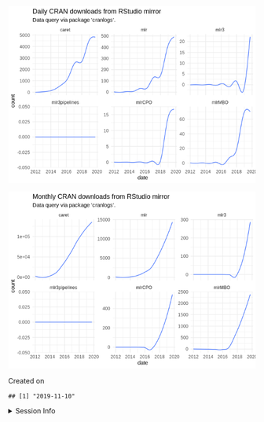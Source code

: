
![](README_files/figure-gfm/unnamed-chunk-1-1.png)<!-- -->

![](README_files/figure-gfm/unnamed-chunk-2-1.png)<!-- -->

Created on

    ## [1] "2019-11-10"

<details>

<summary>Session Info</summary>

``` r
sessionInfo()
```

    ## R version 3.6.1 (2017-01-27)
    ## Platform: x86_64-pc-linux-gnu (64-bit)
    ## Running under: Ubuntu 16.04.6 LTS
    ## 
    ## Matrix products: default
    ## BLAS:   /home/travis/R-bin/lib/R/lib/libRblas.so
    ## LAPACK: /home/travis/R-bin/lib/R/lib/libRlapack.so
    ## 
    ## locale:
    ##  [1] LC_CTYPE=en_US.UTF-8       LC_NUMERIC=C              
    ##  [3] LC_TIME=en_US.UTF-8        LC_COLLATE=en_US.UTF-8    
    ##  [5] LC_MONETARY=en_US.UTF-8    LC_MESSAGES=en_US.UTF-8   
    ##  [7] LC_PAPER=en_US.UTF-8       LC_NAME=C                 
    ##  [9] LC_ADDRESS=C               LC_TELEPHONE=C            
    ## [11] LC_MEASUREMENT=en_US.UTF-8 LC_IDENTIFICATION=C       
    ## 
    ## attached base packages:
    ## [1] stats     graphics  grDevices utils     datasets  methods   base     
    ## 
    ## other attached packages:
    ## [1] dplyr_0.8.3   ggplot2_3.2.1 magrittr_1.5 
    ## 
    ## loaded via a namespace (and not attached):
    ##  [1] Rcpp_1.0.3       compiler_3.6.1   pillar_1.4.2     git2r_0.26.1    
    ##  [5] tools_3.6.1      digest_0.6.22    lubridate_1.7.4  lattice_0.20-38 
    ##  [9] nlme_3.1-140     jsonlite_1.6     evaluate_0.14    memoise_1.1.0   
    ## [13] tibble_2.1.3     gtable_0.3.0     mgcv_1.8-28      pkgconfig_2.0.3 
    ## [17] rlang_0.4.1      Matrix_1.2-17    cli_1.1.0        curl_4.2        
    ## [21] yaml_2.2.0       xfun_0.10        withr_2.1.2      stringr_1.4.0   
    ## [25] httr_1.4.1       knitr_1.25       askpass_1.1      cranlogs_2.1.1  
    ## [29] grid_3.6.1       tidyselect_0.2.5 glue_1.3.1       R6_2.4.0        
    ## [33] rmarkdown_1.16   purrr_0.3.3      splines_3.6.1    backports_1.1.5 
    ## [37] scales_1.0.0     tic_0.2.13.9021  htmltools_0.4.0  assertthat_0.2.1
    ## [41] colorspace_1.4-1 labeling_0.3     stringi_1.4.3    openssl_1.4.1   
    ## [45] lazyeval_0.2.2   munsell_0.5.0    crayon_1.3.4

</details>
